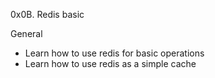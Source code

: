 0x0B. Redis basic

General

- Learn how to use redis for basic operations
- Learn how to use redis as a simple cache
